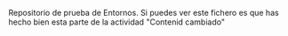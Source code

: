 Repositorio de prueba de Entornos. 
Si puedes ver este fichero es que has hecho bien esta parte de la actividad
"Contenid cambiado"
